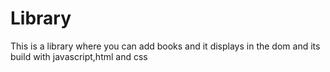 # Library
This is a library where you can add books and it displays in the dom and its build with javascript,html and css
